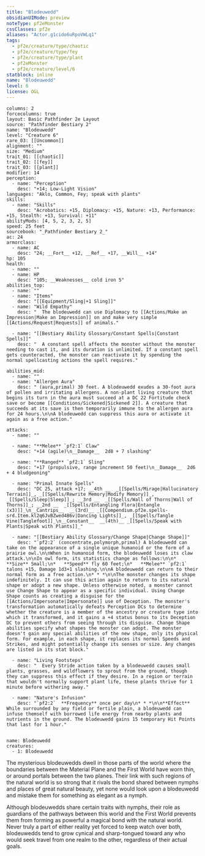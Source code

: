 ```yaml
---
title: "Blodeuwedd"
obsidianUIMode: preview
noteType: pf2eMonster
cssClasses: pf2e
aliases: "Actor.g1cido6uRpoVWLq1" 
tags:
  - pf2e/creature/type/chaotic
  - pf2e/creature/type/fey
  - pf2e/creature/type/plant
  - pf2eMonster
  - pf2e/creature/level/6
statblock: inline
name: "Blodeuwedd"
level: 6
license: OGL
---
```


```statblock
columns: 2
forcecolumns: true
layout: Basic Pathfinder 2e Layout
source: "Pathfinder Bestiary 2"
name: "Blodeuwedd"
level: "Creature 6"
rare_03: [[Uncommon]]
alignment: ""
size: "Medium"
trait_01: [[chaotic]]
trait_02: [[fey]]
trait_03: [[plant]]
modifier: 14
perception:
  - name: "Perception"
    desc: "+14; Low-Light Vision"
languages: "Aklo, Common, Fey; speak with plants"
skills:
  - name: "Skills"
    desc: "Acrobatics: +15, Diplomacy: +15, Nature: +13, Performance: +15, Stealth: +13, Survival: +11"
abilityMods: [4, 5, 2, 3, 2, 5]
speed: 25 feet
sourcebook: "_Pathfinder Bestiary 2_"
ac: 24
armorclass:
  - name: AC
    desc: "24; __Fort__ +12, __Ref__ +17, __Will__ +14"
hp: 105
health:
  - name: ""
  - name: HP
    desc: "105; __Weaknesses__ cold iron 5"
abilities_top:
  - name: ""
  - name: "Items"
    desc: "[[Equipment/Sling|+1 Sling]]"
  - name: "Wild Empathy"
    desc: "  The blodeuwedd can use Diplomacy to [[Actions/Make an Impression|Make an Impression]] on and make very simple [[Actions/Request|Requests]] of animals."

  - name: "[[Bestiary Ability Glossary/Constant Spells|Constant Spells]]"
    desc: "  A constant spell affects the monster without the monster needing to cast it, and its duration is unlimited. If a constant spell gets counteracted, the monster can reactivate it by spending the normal spellcasting actions the spell requires."

abilities_mid:
  - name: ""
  - name: "Allergen Aura"
    desc: " (aura,primal) 30 feet. A blodeuwedd exudes a 30-foot aura of pollen and irritating allergens. A non-plant living creature that begins its turn in the aura must succeed at a DC 22 Fortitude check save or become [[Conditions/Sickened|Sickened 2]]. A creature that succeeds at its save is then temporarily immune to the allergen aura for 24 hours.\n\nA blodeuwedd can suppress this aura or activate it again as a free action."

attacks:
  - name: ""

  - name: "**Melee** `pf2:1` Claw"
    desc: "+14 (agile)\n__Damage__  2d8 + 7 slashing"

  - name: "**Ranged** `pf2:1` Sling"
    desc: "+17 (propulsive, range increment 50 feet)\n__Damage__  2d6 + 4 bludgeoning"

  - name: "Primal Innate Spells"
    desc: "DC 25, attack +17; __4th __  _[[Spells/Mirage|Hallucinatory Terrain]]_, _[[Spells/Rewrite Memory|Modify Memory]]_, _[[Spells/Sleep|Sleep]]_; __3rd __  _[[Spells/Wall of Thorns|Wall of Thorns]]_; __2nd __  _[[Spells/Entangling Flora|Entangle (x3)]]_\n__Cantrips__  __(3rd)__ _[[Compendium.pf2e.spells-srd.Item.kl2q6JvBZwed4B6v|Dancing Lights]]_, _[[Spells/Tangle Vine|Tanglefoot]]_\n__Constant__  __(4th)__ _[[Spells/Speak with Plants|Speak with Plants]]_"

  - name: "[[Bestiary Ability Glossary/Change Shape|Change Shape]]"
    desc: "`pf2:2` (concentrate,polymorph,primal) A blodeuwedd can take on the appearance of a single unique humanoid or the form of a prairie owl.\n\nWhen in humanoid form, the blodeuwedd loses its claw attack.\n\nIn owl form, its statistics change as follows:\n\n*   **Size** Small;\n*   **Speed** fly 60 feet;\n*   **Melee** `pf2:1` talons +15, Damage 1d3+1 slashing.\n\nA blodeuwedd can return to their normal form as a free action.\n* * *\n\nThe monster changes its shape indefinitely. It can use this action again to return to its natural shape or adopt a new shape. Unless otherwise noted, a monster cannot use Change Shape to appear as a specific individual. Using Change Shape counts as creating a disguise for the [[Actions/Impersonate|Impersonate]] use of Deception. The monster's transformation automatically defeats Perception DCs to determine whether the creature is a member of the ancestry or creature type into which it transformed, and it gains a +4 status bonus to its Deception DC to prevent others from seeing through its disguise. Change Shape abilities specify what shapes the monster can adopt. The monster doesn't gain any special abilities of the new shape, only its physical form. For example, in each shape, it replaces its normal Speeds and Strikes, and might potentially change its senses or size. Any changes are listed in its stat block."

  - name: "Living Footsteps"
    desc: "  Every Stride action taken by a blodeuwedd causes small plants, grasses, and wildflowers to sprout from the ground, though they can suppress this effect if they desire. In a region or terrain that wouldn't normally support plant life, these plants thrive for 1 minute before withering away."

  - name: "Nature's Infusion"
    desc: "`pf2:2`  **Frequency** once per day\n* * *\n\n**Effect** While surrounded by any field or fertile plain, a blodeuwedd can infuse themself with borrowed life energy from nearby plants and nutrients in the ground. The blodeuwedd gains 15 temporary Hit Points that last for 1 hour."
 
```

```encounter-table
name: Blodeuwedd
creatures:
  - 1: Blodeuwedd
```



The mysterious blodeuwedds dwell in those parts of the world where the boundaries between the Material Plane and the First World have worn thin, or around portals between the two planes. Their link with such regions of the natural world is so strong that it rivals the bond shared between nymphs and places of great natural beauty, yet none would look upon a blodeuwedd and mistake them for something as elegant as a nymph.

Although blodeuwedds share certain traits with nymphs, their role as guardians of the pathways between this world and the First World prevents them from forming as powerful a magical bond with the natural world. Never truly a part of either reality yet forced to keep watch over both, blodeuwedds tend to grow cynical and sharp-tongued toward any who would seek travel from one realm to the other, regardless of their actual goals.
